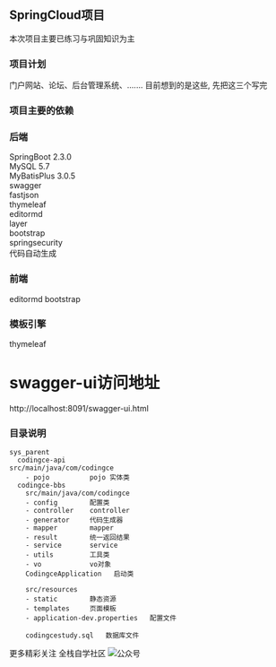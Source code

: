 
## SpringCloud项目
本次项目主要已练习与巩固知识为主  

### 项目计划
门户网站、论坛、后台管理系统、.......
目前想到的是这些, 先把这三个写完

### 项目主要的依赖
### 后端
SpringBoot 2.3.0   
MySQL 5.7   
MyBatisPlus 3.0.5   
swagger   
fastjson   
thymeleaf   
editormd   
layer   
bootstrap   
springsecurity   
代码自动生成

### 前端
editormd
bootstrap

### 模板引擎
thymeleaf

# swagger-ui访问地址
http://localhost:8091/swagger-ui.html   

### 目录说明
```shell script
sys_parent
  codingce-api
src/main/java/com/codingce
    - pojo          pojo 实体类
  codingce-bbs
    src/main/java/com/codingce
    - config        配置类
    - controller    controller
    - generator     代码生成器
    - mapper        mapper
    - result        统一返回结果
    - service       service
    - utils         工具类
    - vo            vo对象
    CodingceApplication   启动类
    
    src/resources
    - static        静态资源
    - templates     页面模板
    - application-dev.properties   配置文件
    
    codingcestudy.sql   数据库文件
```

更多精彩关注 全栈自学社区 ![公众号](http://image.codingce.com.cn/blog/20190927/cHSvF6EnDaFU.png)